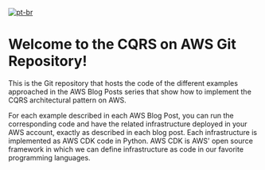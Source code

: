[![pt-br](https://img.shields.io/badge/lang-pt--br-green.svg)](https://github.com/aws-samples/cqrs-on-aws/README.pt-br.md)

# Welcome to the CQRS on AWS Git Repository!

This is the Git repository that hosts the code of the different examples approached in the AWS Blog Posts series that show
how to implement the CQRS architectural pattern on AWS.

For each example described in each AWS Blog Post, you can run the corresponding code and have the related
infrastructure deployed in your AWS account, exactly as described in each blog post. Each infrastructure is implemented
as AWS CDK code in Python. AWS CDK is AWS' open source framework in which we can define infrastructure as code in our
favorite programming languages.